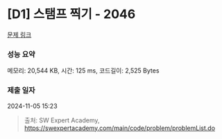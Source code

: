 # [D1] 스탬프 찍기 - 2046 

[문제 링크](https://swexpertacademy.com/main/code/problem/problemDetail.do?contestProbId=AV5QKdT6AyYDFAUq) 

### 성능 요약

메모리: 20,544 KB, 시간: 125 ms, 코드길이: 2,525 Bytes

### 제출 일자

2024-11-05 15:23



> 출처: SW Expert Academy, https://swexpertacademy.com/main/code/problem/problemList.do